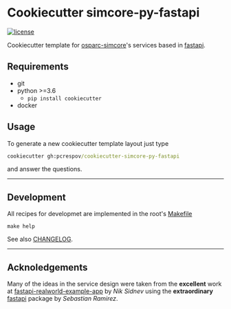 # Cookiecutter simcore-py-fastapi

<!-- [![Build Status](https://travis-ci.com/pcrespov/cookiecutter-simcore-py-fastapi.svg?branch=master)](https://travis-ci.com/pcrespov/cookiecutter-simcore-py-fastapi)
[![Requirements Status](https://requires.io/github/pcrespov/cookiecutter-simcore-py-fastapi/requirements.svg?branch=master)](https://requires.io/github/pcrespov/cookiecutter-simcore-py-fastapi?branch=master) -->
[![license](https://img.shields.io/github/license/pcrespov/cookiecutter-simcore-py-fastapi)](LICENSE)

Cookiecutter template for [osparc-simcore]'s services based in [fastapi].

## Requirements

- git
- python >=3.6
  - `pip install cookiecutter`
- docker

## Usage

To generate a new cookiecutter template layout just type

```cmd
cookiecutter gh:pcrespov/cookiecutter-simcore-py-fastapi
```

and answer the questions.

---

## Development

All recipes for developmet are implemented in the root's [Makefile](Makefile)

```console
make help
```

See also [CHANGELOG](CHANGELOG.md).

---

## Acknoledgements

  Many of the ideas in the service design were taken from the **excellent** work at [fastapi-realworld-example-app](https://github.com/nsidnev/fastapi-realworld-example-app) by *Nik Sidnev* using the **extraordinary** [fastapi](https://fastapi.tiangolo.com/) package by *Sebastian Ramirez*.



<!-- Links below this line !-->
[cookiecutter]:https://cookiecutter.readthedocs.io
[osparc-simcore]:https://github.com/ITISFoundation/osparc-simcore
[fastapi]:http://fastapi.tiangolo.com/
